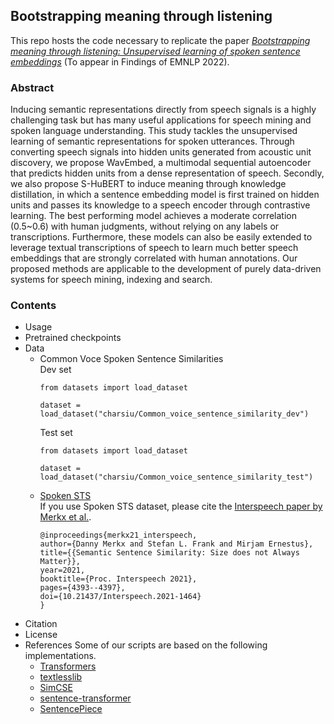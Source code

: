 ## Bootstrapping meaning through listening   
This repo hosts the code necessary to replicate the paper [*Bootstrapping meaning through listening: Unsupervised learning of spoken sentence embeddings*](https://arxiv.org/abs/2210.12857) (To appear in Findings of EMNLP 2022). 

### Abstract  
Inducing semantic representations directly from speech signals is a highly challenging task but has many useful applications for speech mining and spoken language understanding. This study tackles the unsupervised learning of semantic representations for spoken utterances. Through converting speech signals into hidden units generated from acoustic unit discovery, we propose WavEmbed, a multimodal sequential autoencoder that predicts hidden units from a dense representation of speech. Secondly, we also propose S-HuBERT to induce meaning through knowledge distillation, in which a sentence embedding model is first trained on hidden units and passes its knowledge to a speech encoder through contrastive learning. The best performing model achieves a moderate correlation (0.5~0.6) with human judgments, without relying on any labels or transcriptions. Furthermore, these models can also be easily extended to leverage textual transcriptions of speech to learn much better speech embeddings that are strongly correlated with human annotations. Our proposed methods are applicable to the development of purely data-driven systems for speech mining, indexing and search.

### Contents  
- Usage
- Pretrained checkpoints
- Data
  - Common Voce Spoken Sentence Similarities  
    Dev set
    ```
    from datasets import load_dataset

    dataset = load_dataset("charsiu/Common_voice_sentence_similarity_dev")
    ```
    Test set  
    ```
    from datasets import load_dataset

    dataset = load_dataset("charsiu/Common_voice_sentence_similarity_test")
    ```
  - [Spoken STS](https://easy.dans.knaw.nl/ui/datasets/id/easy-dataset:237533)  
    If you use Spoken STS dataset, please cite the [Interspeech paper by Merkx et al.](https://www.isca-speech.org/archive/interspeech_2021/merkx21_interspeech.html).
    ```
    @inproceedings{merkx21_interspeech,
    author={Danny Merkx and Stefan L. Frank and Mirjam Ernestus},
    title={{Semantic Sentence Similarity: Size does not Always Matter}},
    year=2021,
    booktitle={Proc. Interspeech 2021},
    pages={4393--4397},
    doi={10.21437/Interspeech.2021-1464}
    }
    ```
- Citation
- License
- References
  Some of our scripts are based on the following implementations. 
  - [Transformers](https://github.com/huggingface/transformers)
  - [textlesslib](https://github.com/facebookresearch/textlesslib)
  - [SimCSE](https://github.com/princeton-nlp/SimCSE)
  - [sentence-transformer](https://www.sbert.net/)
  - [SentencePiece](https://github.com/google/sentencepiece)

